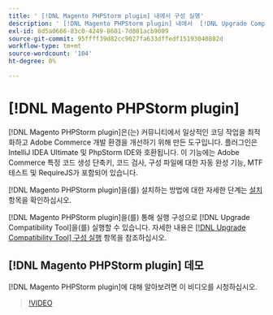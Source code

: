 ```yaml
---
title: ' [!DNL Magento PHPStorm plugin] 내에서 구성 실행'
description: ' [!DNL Magento PHPStorm plugin] 내에서  [!DNL Upgrade Compatibility Tool] 을(를) 사용하려면 이 안내서를 따르십시오.'
exl-id: 8d5a0666-83c0-4249-8601-7d081acb9009
source-git-commit: 95ffff39d82cc9027fa633dffedf15193040802d
workflow-type: tm+mt
source-wordcount: '104'
ht-degree: 0%

---
```


# [!DNL Magento PHPStorm plugin]

[!DNL Magento PHPStorm plugin]은(는) 커뮤니티에서 일상적인 코딩 작업을 최적화하고 Adobe Commerce 개발 환경을 개선하기 위해 만든 도구입니다. 플러그인은 IntelliJ IDEA Ultimate 및 PhpStorm IDE와 호환됩니다. 이 기능에는 Adobe Commerce 특정 코드 생성 단축키, 코드 검사, 구성 파일에 대한 자동 완성 기능, MTF 테스트 및 RequireJS가 포함되어 있습니다.

[!DNL Magento PHPStorm plugin]을(를) 설치하는 방법에 대한 자세한 단계는 [설치](https://developer.adobe.com/commerce/php/best-practices/phpstorm/install/) 항목을 확인하십시오.

[!DNL Magento PHPStorm plugin]을(를) 통해 실행 구성으로 [!DNL Upgrade Compatibility Tool]을(를) 실행할 수 있습니다. 자세한 내용은 [[!DNL Upgrade Compatibility Tool] 구성 실행](https://developer.adobe.com/commerce/php/best-practices/phpstorm/run-configuration/) 항목을 참조하십시오.

## [!DNL Magento PHPStorm plugin] 데모

[!DNL Magento PHPStorm plugin]에 대해 알아보려면 이 비디오를 시청하십시오.

>[!VIDEO](https://video.tv.adobe.com/v/344408?quality=12&captions=kor)
